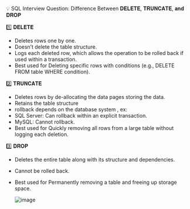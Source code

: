 💡 SQL Interview Question: Difference Between 𝐃𝐄𝐋𝐄𝐓𝐄, 𝐓𝐑𝐔𝐍𝐂𝐀𝐓𝐄, 𝐚𝐧𝐝 𝐃𝐑𝐎𝐏

1️⃣ 𝐃𝐄𝐋𝐄𝐓𝐄
 - Deletes rows one by one.
 - Doesn’t delete the table structure.
 - Logs each deleted row, which allows the operation to be rolled back if used within a transaction.
 - Best used for Deleting specific rows with conditions (e.g., DELETE FROM table WHERE condition).

2️⃣ 𝐓𝐑𝐔𝐍𝐂𝐀𝐓𝐄
 - Deletes rows by de-allocating the data pages storing the data.
 - Retains the table structure
 - rollback depends on the database system , ex:
 - SQL Server: Can rollback within an explicit transaction.
 - MySQL: Cannot rollback.
 - Best used for Quickly removing all rows from a large table without logging each deletion.

3️⃣ 𝐃𝐑𝐎𝐏
 - Deletes the entire table along with its structure and dependencies.
 - Cannot be rolled back.
 - Best used for Permanently removing a table and freeing up storage space.

   ![image](https://github.com/user-attachments/assets/f84262f3-0f83-4a0a-878a-1b9161acc7f1)

